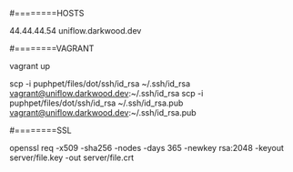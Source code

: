 #========HOSTS

44.44.44.54 uniflow.darkwood.dev

#========VAGRANT

vagrant up

scp -i puphpet/files/dot/ssh/id_rsa ~/.ssh/id_rsa vagrant@uniflow.darkwood.dev:~/.ssh/id_rsa
scp -i puphpet/files/dot/ssh/id_rsa ~/.ssh/id_rsa.pub vagrant@uniflow.darkwood.dev:~/.ssh/id_rsa.pub

#========SSL

openssl req -x509 -sha256 -nodes -days 365 -newkey rsa:2048 -keyout server/file.key -out server/file.crt